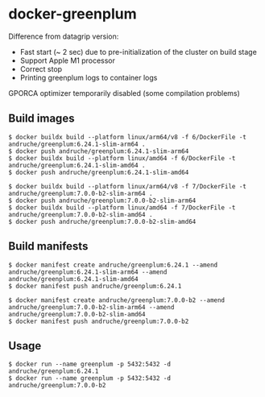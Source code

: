 # docker-greenplum

Difference from datagrip version:
* Fast start (~ 2 sec) due to pre-initialization of the cluster on build stage
* Support Apple M1 processor
* Correct stop
* Printing greenplum logs to container logs

GPORCA optimizer temporarily disabled (some compilation problems)

## Build images
```
$ docker buildx build --platform linux/arm64/v8 -f 6/DockerFile -t andruche/greenplum:6.24.1-slim-arm64 .
$ docker push andruche/greenplum:6.24.1-slim-arm64
$ docker buildx build --platform linux/amd64 -f 6/DockerFile -t andruche/greenplum:6.24.1-slim-amd64 .
$ docker push andruche/greenplum:6.24.1-slim-amd64

$ docker buildx build --platform linux/arm64/v8 -f 7/DockerFile -t andruche/greenplum:7.0.0-b2-slim-arm64 .
$ docker push andruche/greenplum:7.0.0-b2-slim-arm64
$ docker buildx build --platform linux/amd64 -f 7/DockerFile -t andruche/greenplum:7.0.0-b2-slim-amd64 .
$ docker push andruche/greenplum:7.0.0-b2-slim-amd64
```

## Build manifests
```
$ docker manifest create andruche/greenplum:6.24.1 --amend andruche/greenplum:6.24.1-slim-arm64 --amend andruche/greenplum:6.24.1-slim-amd64
$ docker manifest push andruche/greenplum:6.24.1

$ docker manifest create andruche/greenplum:7.0.0-b2 --amend andruche/greenplum:7.0.0-b2-slim-arm64 --amend andruche/greenplum:7.0.0-b2-slim-amd64
$ docker manifest push andruche/greenplum:7.0.0-b2
```

## Usage
```
$ docker run --name greenplum -p 5432:5432 -d andruche/greenplum:6.24.1
$ docker run --name greenplum -p 5432:5432 -d andruche/greenplum:7.0.0-b2
```
